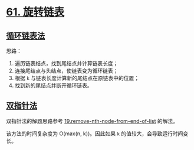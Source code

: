 # [61. 旋转链表](https://leetcode-cn.com/problems/rotate-list)

## [循环链表法](./cycle-linked-list.ts)

思路：

1. 遍历链表结点，找到尾结点并计算链表长度；
2. 连接尾结点与头结点，使链表变为循环链表；
3. 根据 `k` 与链表长度计算新的尾结点在原链表中的位置；
4. 找到新的尾结点并断开循环链表。

## [双指针法](./two-pointers.ts)

双指针法的解题思路参考 [19.remove-nth-node-from-end-of-list](../19.remove-nth-node-from-end-of-list/two-pointers.ts) 的解法。

该方法的时间复杂度为 O(max(n, k))。因此如果 `k` 的值较大，会导致运行时间变长。
